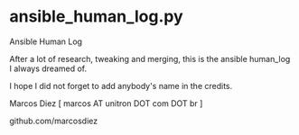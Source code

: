 # ansible_human_log.py
Ansible Human Log


After a lot of research, tweaking and merging, this is the ansible human_log I always dreamed of.

I hope I did not forget to add anybody's name in the credits.

Marcos Diez [ marcos AT unitron DOT com DOT br ]

github.com/marcosdiez